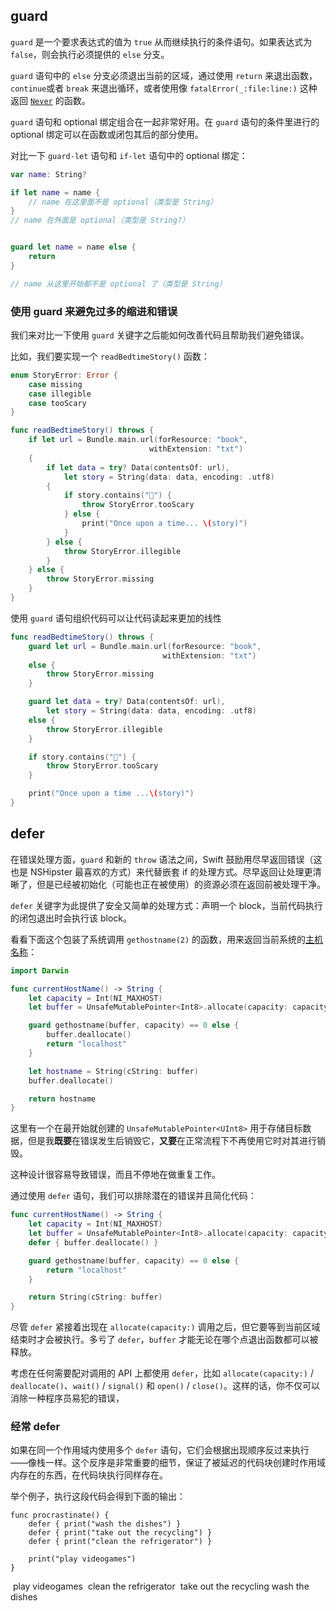 ## guard

`guard` 是一个要求表达式的值为 `true` 从而继续执行的条件语句。如果表达式为 `false`，则会执行必须提供的 `else` 分支。

`guard` 语句中的 `else` 分支必须退出当前的区域，通过使用 `return` 来退出函数，`continue`或者 `break` 来退出循环，或者使用像 `fatalError(_:file:line:)` 这种返回 [`Never`](https://nshipster.com/never) 的函数。

`guard` 语句和 optional 绑定组合在一起非常好用。在 `guard` 语句的条件里进行的 optional 绑定可以在函数或闭包其后的部分使用。

对比一下 `guard-let` 语句和 `if-let` 语句中的 optional 绑定：

```swift
var name: String?

if let name = name {
    // name 在这里面不是 optional（类型是 String）
}
// name 在外面是 optional（类型是 String?）


guard let name = name else {
    return
}

// name 从这里开始都不是 optional 了（类型是 String）
```

### 使用 guard 来避免过多的缩进和错误

我们来对比一下使用 `guard` 关键字之后能如何改善代码且帮助我们避免错误。

比如，我们要实现一个 `readBedtimeStory()` 函数：

```swift
enum StoryError: Error {
    case missing
    case illegible
    case tooScary
}

func readBedtimeStory() throws {
    if let url = Bundle.main.url(forResource: "book",
                               withExtension: "txt")
    {
        if let data = try? Data(contentsOf: url),
            let story = String(data: data, encoding: .utf8)
        {
            if story.contains("👹") {
                throw StoryError.tooScary
            } else {
                print("Once upon a time... \(story)")
            }
        } else {
            throw StoryError.illegible
        }
    } else {
        throw StoryError.missing
    }
}
```



使用 `guard` 语句组织代码可以让代码读起来更加的线性



```swift
func readBedtimeStory() throws {
    guard let url = Bundle.main.url(forResource: "book",
                                  withExtension: "txt")
    else {
        throw StoryError.missing
    }

    guard let data = try? Data(contentsOf: url),
        let story = String(data: data, encoding: .utf8)
    else {
        throw StoryError.illegible
    }

    if story.contains("👹") {
        throw StoryError.tooScary
    }

    print("Once upon a time ...\(story)")
}
```



## defer

在错误处理方面，`guard` 和新的 `throw` 语法之间，Swift 鼓励用尽早返回错误（这也是 NSHipster 最喜欢的方式）来代替嵌套 if 的处理方式。尽早返回让处理更清晰了，但是已经被初始化（可能也正在被使用）的资源必须在返回前被处理干净。

`defer` 关键字为此提供了安全又简单的处理方式：声明一个 block，当前代码执行的闭包退出时会执行该 block。

看看下面这个包装了系统调用 `gethostname(2)` 的函数，用来返回当前系统的[主机名称](https://zh.wikipedia.org/zh-cn/主機名稱)：

```swift
import Darwin

func currentHostName() -> String {
    let capacity = Int(NI_MAXHOST)
    let buffer = UnsafeMutablePointer<Int8>.allocate(capacity: capacity)

    guard gethostname(buffer, capacity) == 0 else {
        buffer.deallocate()
        return "localhost"
    }

    let hostname = String(cString: buffer)
    buffer.deallocate()

    return hostname
}
```



这里有一个在最开始就创建的 `UnsafeMutablePointer<UInt8>` 用于存储目标数据，但是我**既要**在错误发生后销毁它，**又要**在正常流程下不再使用它时对其进行销毁。

这种设计很容易导致错误，而且不停地在做重复工作。

通过使用 `defer` 语句，我们可以排除潜在的错误并且简化代码：

```swift
func currentHostName() -> String {
    let capacity = Int(NI_MAXHOST)
    let buffer = UnsafeMutablePointer<Int8>.allocate(capacity: capacity)
    defer { buffer.deallocate() }

    guard gethostname(buffer, capacity) == 0 else {
        return "localhost"
    }

    return String(cString: buffer)
}
```



尽管 `defer` 紧接着出现在 `allocate(capacity:)` 调用之后，但它要等到当前区域结束时才会被执行。多亏了 `defer`，`buffer` 才能无论在哪个点退出函数都可以被释放。

考虑在任何需要配对调用的 API 上都使用 `defer`，比如 `allocate(capacity:)` / `deallocate()`、`wait()` / `signal()` 和 `open()` / `close()`。这样的话，你不仅可以消除一种程序员易犯的错误，

### 经常 defer

如果在同一个作用域内使用多个 `defer` 语句，它们会根据出现顺序反过来执行——像栈一样。这个反序是非常重要的细节，保证了被延迟的代码块创建时作用域内存在的东西，在代码块执行同样存在。

举个例子，执行这段代码会得到下面的输出：

```
func procrastinate() {
    defer { print("wash the dishes") }
    defer { print("take out the recycling") }
    defer { print("clean the refrigerator") }

    print("play videogames")
}
```

​        play videogames
​        clean the refrigerator
​        take out the recycling
​        wash the dishes
​      

